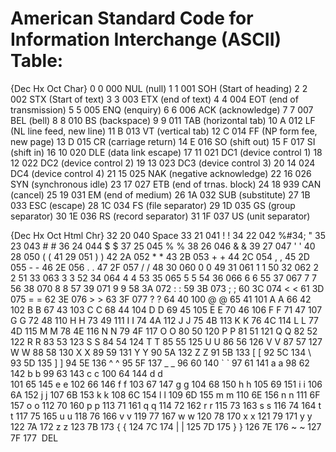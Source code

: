 # American Standard Code for Information Interchange (ASCII) Table:
{Dec  Hx  Oct  Char}
0  0  000  NUL  (null)
1  1  001  SOH  (Start of heading)
2  2  002  STX  (Start of text)
3  3  003  ETX  (end of text)
4  4  004  EOT  (end of transmission)
5  5  005  ENQ  (enquiry)
6  6  006  ACK  (acknowledge)
7  7  007  BEL (bell)
8  8  010  BS (backspace)
9  9  011  TAB (horizontal tab)
10  A  012  LF  (NL line feed, new line)
11  B  013 VT (vertical tab)
12  C  014  FF  (NP form fee, new page)
13  D  015  CR  (carriage return)
14  E  016  SO (shift out)
15  F  017  SI  (shift in)
16  10  020  DLE  (data link escape)
17  11  021  DC1  (device control 1)
18  12  022  DC2  (device control 2)
19  13  023  DC3  (device control 3)
20  14  024  DC4  (device control 4)
21  15  025  NAK  (negative acknowledge)
22  16  026  SYN  (synchronous idle)
23  17  027  ETB  (end of trnas. block)
24  18  939  CAN  (cancel)
25  19  031  EM  (end of medium)
26  1A  032  SUB  (substitute)
27  1B  033  ESC  (escape)
28  1C  034  FS  (file separator)
29  1D  035  GS  (group separator)
30  1E  036  RS  (record separator)
31  1F  037  US  (unit separator)

{Dec  Hx  Oct  Html  Chr}
32  20  040  &#32;  Space
33  21  041  &#33;  !
34  22  042  %#34;  "
35  23  043  &#35;  #
36  24  044  &#36;  $
37  25  045  &#37;  %
38  26  046  &#38;  &
39  27  047  &#39;  '
40  28  050  &#40;  (
41  29  051  &#41;  )
42  2A  052  &#42;  *
43  2B  053  &#43;  +
44  2C  054  &#44;  ,
45  2D  055  &#45;  -
46  2E  056  &#46;  .
47  2F  057  &#47;  /
48  30  060  &#48;  0
49  31  061  &#49;  1
50  32  062  &#50;  2
51  33  063  &#51;  3
52  34  064  &#52;  4
53  35  065  &#53;  5
54  36  066  &#54;  6
55  37  067  &#55;  7
56  38  070  &#56;  8
57  39  071  &#57;  9
58  3A  072  &#58;  :
59  3B  073  &#59;  ;
60  3C  074  &#60;  <
61  3D  075  &#61;  =
62  3E  076  &#62;  >
63  3F  077  &#63;  ?
64  40  100  &#64;  @
65  41  101  &#65;  A
66  42  102  &#66;  B
67  43  103  &#67;  C
68  44  104  &#68;  D
69  45  105  &#69;  E
70  46  106  &#70;  F
71  47  107  &#71;  G
72  48  110  &#72;  H
73  49  111  &#73;  I
74  4A  112  &#74;  J
75  4B  113  &#75;  K
76  4C  114  &#76;  L
77  4D  115  &#77;  M
78  4E  116  &#78;  N
79  4F  117  &#79;  O
80  50  120  &#80;  P
81  51  121  &#81;  Q
82  52  122  &#82;  R
83  53  123  &#83;  S
84  54  124  &#84;  T
85  55  125  &#85;  U
86  56  126  &#86;  V
87  57  127  &#87;  W
88  58  130  &#88;  X
89  59  131  &#89;  Y
90  5A  132  &#90;  Z
91  5B  133  &#91;  [
92  5C  134  &#92;  \
93  5D  135  &#93;  ]
94  5E  136  &#94;  ^
95  5F  137  &#95;  _
96  60  140  &#96;  `
97  61  141  &#97;  a
98  62  142  &#98;  b
99  63  143  &#99;  c
100  64  144  &#100;  d  
101  65  145  &#101;  e
102  66  146  &#102;  f
103  67  147  &#103;  g
104  68  150  &#104;  h
105  69  151  &#105;  i
106  6A  152  &#106;  j
107  6B  153  &#107;  k
108  6C  154  &#108;  l
109  6D  155  &#109;  m
110  6E  156  &#110;  n
111  6F  157  &#111;  o
112  70  160  &#112;  p
113  71  161  &#113;  q
114  72  162  &#114;  r
115  73  163  &#115;  s
116  74  164  &#116;  t
117  75  165  &#117;  u
118  76  166  &#118;  v
119  77  167  &#119;  w
120  78  170  &#120;  x
121  79  171  &#121;  y
122  7A  172  &#122;  z
123  7B  173  &#123;  {
124  7C  174  &#124;  |
125  7D  175  &#125;  }
126  7E  176  &#126;  ~
127  7F  177  &#127;  DEL